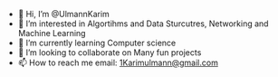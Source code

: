 - 👋 Hi, I’m @UlmannKarim
- 👀 I’m interested in Algortihms and Data Sturcutres, Networking and Machine Learning
- 🌱 I’m currently learning Computer science
- 💞️ I’m looking to collaborate on Many fun projects
- 📫 How to reach me 
  email: 1Karimulmann@gmail.com

<!---
UlmannKairm/UlmannKairm is a ✨ special ✨ repository because its `README.md` (this file) appears on your GitHub profile.
You can click the Preview link to take a look at your changes.
--->
